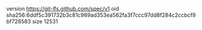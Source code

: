 version https://git-lfs.github.com/spec/v1
oid sha256:6ddf5c391732b3c81c989ad353ea562fa3f7ccc97dd8f284c2ccbcf9bf728583
size 12531

